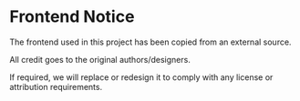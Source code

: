 # Frontend Notice

The frontend used in this project has been copied from an external source.

All credit goes to the original authors/designers.

If required, we will replace or redesign it to comply with any license or attribution requirements.
